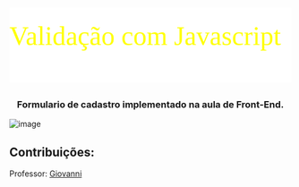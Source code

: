<h1 align="center"><a><img src="https://github.com/rafaelrodrigopa/HTML/blob/master/ValidacaoFormulario/img/title.svg"></a></h1>

### <p align="center">Formulario de cadastro implementado na aula de Front-End.</p>

![image](https://user-images.githubusercontent.com/27809524/83314455-dbcba200-a1f0-11ea-9196-e5403828c9af.png)

## Contribuições:

Professor: [Giovanni](https://github.com/giovannirp)
